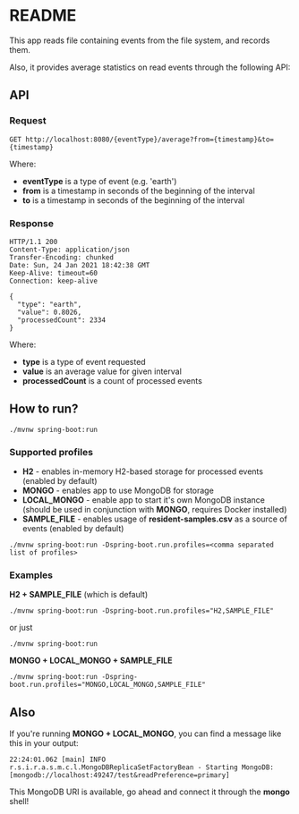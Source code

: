 # README

This app reads file containing events from the file system, and records them.

Also, it provides average statistics on read events through the following API:

## API

### Request
```
GET http://localhost:8080/{eventType}/average?from={timestamp}&to={timestamp}
```
Where:
 * **eventType** is a type of event (e.g. 'earth')
 * **from** is a timestamp in seconds of the beginning of the interval
 * **to** is a timestamp in seconds of the beginning of the interval
 
### Response
```
HTTP/1.1 200 
Content-Type: application/json
Transfer-Encoding: chunked
Date: Sun, 24 Jan 2021 18:42:38 GMT
Keep-Alive: timeout=60
Connection: keep-alive

{
  "type": "earth",
  "value": 0.8026,
  "processedCount": 2334
}
```
Where:
 * **type** is a type of event requested
 * **value** is an average value for given interval
 * **processedCount** is a count of processed events
 
## How to run?

```
./mvnw spring-boot:run
```

### Supported profiles

* **H2** - enables in-memory H2-based storage for processed events (enabled by default)
* **MONGO** - enables app to use MongoDB for storage
* **LOCAL_MONGO** - enable app to start it's own MongoDB instance (should be used in conjunction with **MONGO**, requires Docker installed)
* **SAMPLE_FILE** - enables usage of **resident-samples.csv** as a source of events (enabled by default)

```
./mvnw spring-boot:run -Dspring-boot.run.profiles=<comma separated list of profiles>
```

### Examples

**H2 + SAMPLE_FILE** (which is default)
```
./mvnw spring-boot:run -Dspring-boot.run.profiles="H2,SAMPLE_FILE"
```
or just
```
./mvnw spring-boot:run
```

**MONGO + LOCAL_MONGO + SAMPLE_FILE**
```
./mvnw spring-boot:run -Dspring-boot.run.profiles="MONGO,LOCAL_MONGO,SAMPLE_FILE"
```

## Also

If you're running **MONGO + LOCAL_MONGO**, you can find a message like this in your output:
```
22:24:01.062 [main] INFO  r.s.i.r.a.s.m.c.l.MongoDBReplicaSetFactoryBean - Starting MongoDB: [mongodb://localhost:49247/test&readPreference=primary]
```

This MongoDB URI is available, go ahead and connect it through the **mongo** shell!